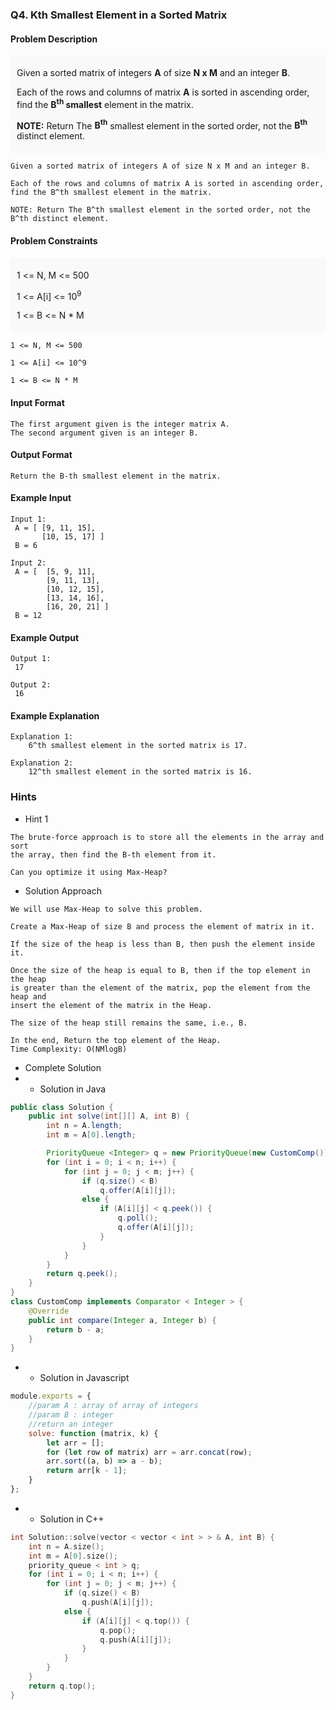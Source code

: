 ### Q4. Kth Smallest Element in a Sorted Matrix
#### Problem Description
<div style="background-color: #f9f9f9; padding: 5px 10px;">
    <p>Given a sorted matrix of integers <strong>A</strong> of size 
    <strong>N x M</strong> and an integer <strong>B</strong>.</p>
    <p>Each of the rows and columns of matrix <strong>A</strong> 
    is sorted in ascending order, find the <strong>B<sup>th</sup> 
    smallest</strong> element in the matrix.</p>
    <p><strong>NOTE:</strong> Return The <strong>B<sup>th</sup></strong> 
    smallest element in the sorted order, not the <strong>B<sup>th</sup></strong> 
    distinct element.</p>
</div>

```text
Given a sorted matrix of integers A of size N x M and an integer B.

Each of the rows and columns of matrix A is sorted in ascending order, 
find the B^th smallest element in the matrix.

NOTE: Return The B^th smallest element in the sorted order, not the B^th distinct element.
```
#### Problem Constraints
<div style="background-color: #f9f9f9; padding: 5px 10px;">
    <p>1 &lt;= N, M &lt;= 500 </p><p></p><p></p>
    <p>1 &lt;= A[i] &lt;= 10<sup>9</sup></p>
    <p>1 &lt;= B &lt;= N * M</p>
</div>

```text
1 <= N, M <= 500

1 <= A[i] <= 10^9

1 <= B <= N * M
```
#### Input Format
```text
The first argument given is the integer matrix A.
The second argument given is an integer B.
```
#### Output Format
```text
Return the B-th smallest element in the matrix.
```
#### Example Input
```text
Input 1:
 A = [ [9, 11, 15],
       [10, 15, 17] ] 
 B = 6

Input 2:
 A = [  [5, 9, 11],
        [9, 11, 13],
        [10, 12, 15],
        [13, 14, 16],
        [16, 20, 21] ]
 B = 12
```
#### Example Output
```text
Output 1:
 17

Output 2:
 16
```
#### Example Explanation
```text
Explanation 1:
    6^th smallest element in the sorted matrix is 17.

Explanation 2:
    12^th smallest element in the sorted matrix is 16.
```
### Hints
* Hint 1
```text
The brute-force approach is to store all the elements in the array and sort 
the array, then find the B-th element from it.

Can you optimize it using Max-Heap?
```
* Solution Approach
```text
We will use Max-Heap to solve this problem.

Create a Max-Heap of size B and process the element of matrix in it.

If the size of the heap is less than B, then push the element inside it.

Once the size of the heap is equal to B, then if the top element in the heap 
is greater than the element of the matrix, pop the element from the heap and 
insert the element of the matrix in the Heap.

The size of the heap still remains the same, i.e., B.

In the end, Return the top element of the Heap.
Time Complexity: O(NMlogB)
```
* Complete Solution
* * Solution in Java
```java
public class Solution {
    public int solve(int[][] A, int B) {
        int n = A.length;
        int m = A[0].length;

        PriorityQueue <Integer> q = new PriorityQueue(new CustomComp());
        for (int i = 0; i < n; i++) {
            for (int j = 0; j < m; j++) {
                if (q.size() < B)
                    q.offer(A[i][j]);
                else {
                    if (A[i][j] < q.peek()) {
                        q.poll();
                        q.offer(A[i][j]);
                    }
                }
            }
        }
        return q.peek();
    }
}
class CustomComp implements Comparator < Integer > {
    @Override
    public int compare(Integer a, Integer b) {
        return b - a;
    }
}
```
* * Solution in Javascript
```javascript
module.exports = {
    //param A : array of array of integers
    //param B : integer
    //return an integer
    solve: function (matrix, k) {
        let arr = [];
        for (let row of matrix) arr = arr.concat(row);
        arr.sort((a, b) => a - b);
        return arr[k - 1];
    }
};
```
* * Solution in C++
```cpp
int Solution::solve(vector < vector < int > > & A, int B) {
    int n = A.size();
    int m = A[0].size();
    priority_queue < int > q;
    for (int i = 0; i < n; i++) {
        for (int j = 0; j < m; j++) {
            if (q.size() < B)
                q.push(A[i][j]);
            else {
                if (A[i][j] < q.top()) {
                    q.pop();
                    q.push(A[i][j]);
                }
            }
        }
    }
    return q.top();
}
```

